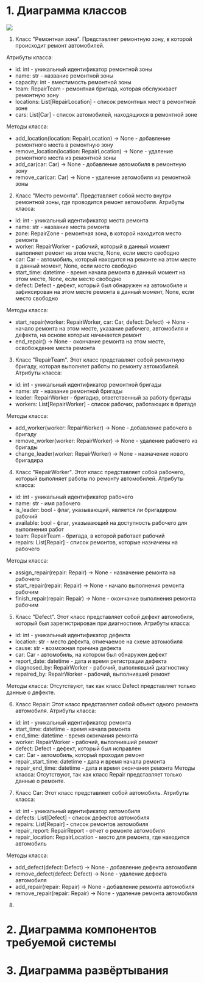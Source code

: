 # 1. Диаграмма классов
![](https://github.com/LadaNikitina/CLI/blob/main/Диаграмма_классов.png)
1. Класс "Ремонтная зона". Представляет ремонтную зону, в которой происходит ремонт автомобилей.

Атрибуты класса:

- id: int - уникальный идентификатор ремонтной зоны
- name: str - название ремонтной зоны
- capacity: int - вместимость ремонтной зоны
- team: RepairTeam - ремонтная бригада, которая обслуживает ремонтную зону
- locations: List[RepairLocation] - список ремонтных мест в ремонтной зоне
- cars: List[Car] - список автомобилей, находящихся в ремонтной зоне

Методы класса:

- add_location(location: RepairLocation) -> None - добавление ремонтного места в ремонтную зону
- remove_location(location: RepairLocation) -> None - удаление ремонтного места из ремонтной зоны
- add_car(car: Car) -> None - добавление автомобиля в ремонтную зону
- remove_car(car: Car) -> None - удаление автомобиля из ремонтной зоны

2. Класс "Место ремонта". Представляет собой место внутри ремонтной зоны, где проводится ремонт автомобиля. Атрибуты класса:

- id: int - уникальный идентификатор места ремонта
- name: str - название места ремонта
- zone: RepairZone - ремонтная зона, в которой находится место ремонта
- worker: RepairWorker - рабочий, который в данный момент выполняет ремонт на этом месте, None, если место свободно
- car: Car - автомобиль, который находится на ремонте на этом месте в данный момент, None, если место свободно
- start_time: datetime - время начала ремонта в данный момент на этом месте, None, если место свободно
- defect: Defect - дефект, который был обнаружен на автомобиле и зафиксирован на этом месте ремонта в данный момент, None, если место свободно

Методы класса:

- start_repair(worker: RepairWorker, car: Car, defect: Defect) -> None - начало ремонта на этом месте, указание рабочего, автомобиля и дефекта, на основе которых начинается ремонт
- end_repair() -> None - окончание ремонта на этом месте, освобождение места ремонта

3. Класс "RepairTeam". Этот класс представляет собой ремонтную бригаду, которая выполняет работы по ремонту автомобилей. Атрибуты класса:

- id: int - уникальный идентификатор ремонтной бригады
- name: str - название ремонтной бригады
- leader: RepairWorker - бригадир, ответственный за работу бригады
- workers: List[RepairWorker] - список рабочих, работающих в бригаде

Методы класса:

- add_worker(worker: RepairWorker) -> None - добавление рабочего в бригаду
- remove_worker(worker: RepairWorker) -> None - удаление рабочего из бригады
- change_leader(worker: RepairWorker) -> None - назначение нового бригадира

4. Класс "RepairWorker". Этот класс представляет собой рабочего, который выполняет работы по ремонту автомобилей. Атрибуты класса:

- id: int - уникальный идентификатор рабочего
- name: str - имя рабочего
- is_leader: bool - флаг, указывающий, является ли бригадиром рабочий
- available: bool - флаг, указывающий на доступность рабочего для выполнения работ
- team: RepairTeam - бригада, в которой работает рабочий
- repairs: List[Repair] - список ремонтов, которые назначены на рабочего

Методы класса:

- assign_repair(repair: Repair) -> None - назначение ремонта на рабочего
- start_repair(repair: Repair) -> None - начало выполнения ремонта рабочим
- finish_repair(repair: Repair) -> None - окончание выполнения ремонта рабочим

5. Класс "Defect". Этот класс представляет собой дефект автомобиля, который был зарегистрирован при диагностике. Атрибуты класса:

- id: int - уникальный идентификатор дефекта
- location: str - место дефекта, отмечаемое на схеме автомобиля
- cause: str - возможная причина дефекта
- car: Car - автомобиль, на котором был обнаружен дефект
- report_date: datetime - дата и время регистрации дефекта
- diagnosed_by: RepairWorker - рабочий, выполнявший диагностику
- repaired_by: RepairWorker - рабочий, выполнивший ремонт

Методы класса:
Отсутствуют, так как класс Defect представляет только данные о дефекте.

6. Класс Repair:
Этот класс представляет собой объект одного ремонта автомобиля. Атрибуты класса:

- id: int - уникальный идентификатор ремонта
- start_time: datetime - время начала ремонта
- end_time: datetime - время окончания ремонта
- worker: RepairWorker - рабочий, выполнивший ремонт
- defect: Defect - дефект, который был исправлен
- car: Car - автомобиль, который проходил ремонт
- repair_start_time: datetime - дата и время начала ремонта
- repair_end_time: datetime - дата и время окончания ремонта
Методы класса:
Отсутствуют, так как класс Repair представляет только данные о ремонте.

7. Класс Car:
Этот класс представляет собой автомобиль. Атрибуты класса:

- id: int - уникальный идентификатор автомобиля
- defects: List[Defect] - список дефектов автомобиля
- repairs: List[Repair] - список ремонтов автомобиля
- repair_report: RepairReport - отчет о ремонте автомобиля
- repair_location: RepairLocation - место для ремонта, где находится автомобиль

Методы класса:

- add_defect(defect: Defect) -> None - добавление дефекта автомобиля
- remove_defect(defect: Defect) -> None - удаление дефекта автомобиля
- add_repair(repair: Repair) -> None - добавление ремонта автомобиля
- remove_repair(repair: Repair) -> None - удаление ремонта автомобиля

8. 

# 2. Диаграмма компонентов требуемой системы
# 3. Диаграмма развёртывания
